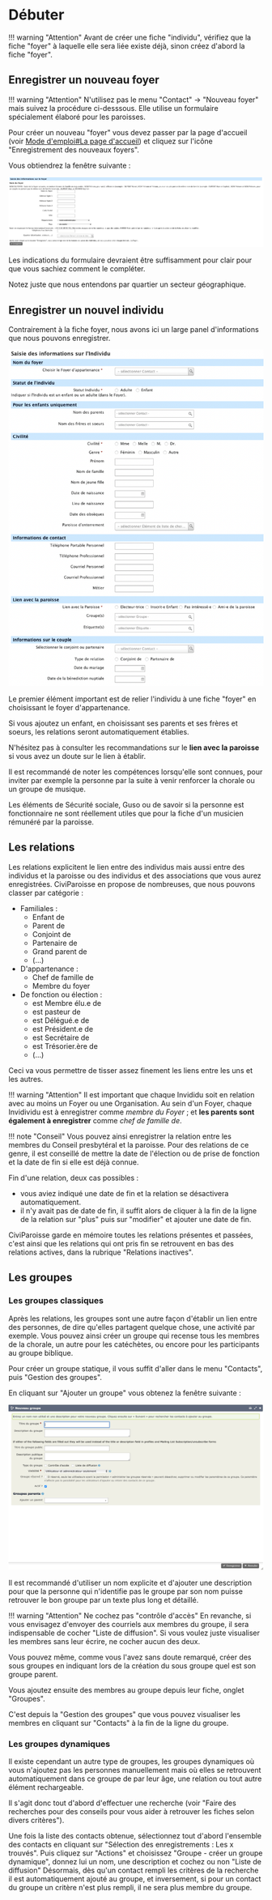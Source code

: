 # Débuter

!!! warning "Attention"
    Avant de créer une fiche "individu", vérifiez que la fiche "foyer" à laquelle elle sera liée existe déjà, sinon créez d'abord la fiche "foyer".

## Enregistrer un nouveau foyer

!!! warning "Attention"
    N'utilisez pas le menu "Contact" -> "Nouveau foyer" mais suivez la procédure ci-desssous.
    Elle utilise un formulaire spécialement élaboré pour les paroisses.

Pour créer un nouveau "foyer" vous devez passer par la page d'accueil (voir [Mode d'emploi#La page d'accueil](introduction.md#la-page-daccueil)) et cliquez sur l'icône "Enregistrement des nouveaux foyers".

Vous obtiendrez la fenêtre suivante :

![Ecran foyer](img/ecran_foyer.png)

Les indications du formulaire devraient être suffisamment pour clair pour que vous sachiez comment le compléter.

Notez juste que nous entendons par quartier un secteur géographique.

## Enregistrer un nouvel individu

Contrairement à la fiche foyer, nous avons ici un large panel d'informations que nous pouvons enregistrer.

![ecran creation individu.png](img/ecran_creation_individu.png)

Le premier élément important est de relier l'individu à une fiche "foyer" en choisissant le foyer d'appartenance.

Si vous ajoutez un enfant, en choisissant ses parents et ses frères et soeurs, les relations seront automatiquement établies.

N'hésitez pas à consulter les recommandations sur le **lien avec la paroisse** si vous avez un doute sur le lien à établir.

Il est recommandé de noter les compétences lorsqu'elle sont connues, pour inviter par exemple la personne par la suite à venir renforcer la chorale ou un groupe de musique.

Les éléments de Sécurité sociale, Guso ou de savoir si la personne est fonctionnaire ne sont réellement utiles que pour la fiche d'un musicien rémunéré par la paroisse.

## Les relations

Les relations explicitent le lien entre des individus mais aussi entre des individus et la paroisse ou des individus et des associations que vous aurez enregistrées.
CiviParoisse en propose de nombreuses, que nous pouvons classer par catégorie :

* Familiales :
	* Enfant de
	* Parent de
	* Conjoint de
	* Partenaire de
	* Grand parent de
	* (...)
* D'appartenance :
	* Chef de famille de
	* Membre du foyer
* De fonction ou élection :
	* est Membre élu.e de
	* est pasteur de
	* est Délégué.e de
	* est Président.e de
	* est Secrétaire de
	* est Trésorier.ère de
	* (...)

Ceci va vous permettre de tisser assez finement les liens entre les uns et les autres.


!!! warning "Attention"
    Il est important que chaque Invididu soit en relation avec au moins un Foyer ou une Organisation.
    Au sein d'un Foyer, chaque Invidividu est à enregistrer comme *membre du Foyer* ; et **les parents sont également à enregistrer** comme *chef de famille de*.

!!! note "Conseil"
    Vous pouvez ainsi enregistrer la relation entre les membres du Conseil presbytéral et la paroisse.
    Pour des relations de ce genre, il est conseillé de mettre la date de l'élection ou de prise de fonction et la date de fin si elle est déjà connue.

Fin d'une relation, deux cas possibles :

* vous aviez indiqué une date de fin et la relation se désactivera automatiquement.
* il n'y avait pas de date de fin, il suffit alors de cliquer à la fin de la ligne de la relation sur "plus" puis sur "modifier" et ajouter une date de fin.


CiviParoisse garde en mémoire toutes les relations présentes et passées, c'est ainsi que les relations qui ont pris fin se retrouvent en bas des relations actives, dans la rubrique "Relations inactives".

## Les groupes

### Les groupes classiques

Après les relations, les groupes sont une autre façon d'établir un lien entre des personnes, de dire qu'elles partagent quelque chose, une activité par exemple.
Vous pouvez ainsi créer un groupe qui recense tous les membres de la chorale, un autre pour les catéchètes, ou encore pour les participants au groupe biblique.

Pour créer un groupe statique, il vous suffit d'aller dans le menu "Contacts", puis "Gestion des groupes".

En cliquant sur "Ajouter un groupe" vous obtenez la fenêtre suivante :

![ecran groupe](img/ecran_groupe.png)

Il est recommandé d'utiliser un nom explicite et d'ajouter une description pour que la personne qui n'identifie pas le groupe par son nom puisse retrouver le bon groupe par un texte plus long et détaillé.

!!! warning "Attention"
    Ne cochez pas "contrôle d'accès"
    En revanche, si vous envisagez d'envoyer des courriels aux membres du groupe, il sera indispensable de cocher "Liste de diffusion".
    Si vous voulez juste visualiser les membres sans leur écrire, ne cocher aucun des deux.

Vous pouvez même, comme vous l'avez sans doute remarqué, créer des sous groupes en indiquant lors de la création du sous groupe quel est son groupe parent.

Vous ajoutez ensuite des membres au groupe depuis leur fiche, onglet "Groupes".

C'est depuis la "Gestion des groupes" que vous pouvez visualiser les membres en cliquant sur "Contacts" à la fin de la ligne du groupe.

### Les groupes dynamiques


Il existe cependant un autre type de groupes, les groupes dynamiques où vous n'ajoutez pas les personnes manuellement mais où elles se retrouvent automatiquement dans ce groupe de par leur âge, une relation ou tout autre élément rechargeable.

Il s'agit donc tout d'abord d'effectuer une recherche (voir "Faire des recherches pour des conseils pour vous aider à retrouver les fiches selon divers critères").

Une fois la liste des contacts obtenue, sélectionnez tout d'abord l'ensemble des contacts en cliquant sur "Sélection des enregistrements : Les x trouvés". Puis cliquez sur "Actions" et choisissez "Groupe - créer un groupe dynamique", donnez lui un nom, une description et cochez ou non "Liste de diffusion"
Désormais, dès qu'un contact rempli les critères de la recherche il est automatiquement ajouté au groupe, et inversement, si pour un contact du groupe un critère n'est plus rempli, il ne sera plus membre du groupe.
